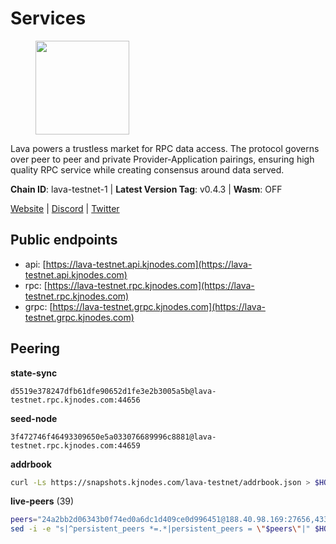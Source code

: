 # Services

<figure><img src="https://raw.githubusercontent.com/kj89/testnet_manuals/main/pingpub/logos/lava.png" width="150" alt=""><figcaption></figcaption></figure>

Lava powers a trustless market for RPC data access. The protocol  governs over peer to peer and private Provider-Application pairings,  ensuring high quality RPC service while creating consensus around data served.

**Chain ID**: lava-testnet-1 | **Latest Version Tag**: v0.4.3 | **Wasm**: OFF

[Website](https://lavanet.xyz) | [Discord](https://discord.com/invite/Tbk5NxTCdA) | [Twitter](https://twitter.com/lavanetxyz)


## Public endpoints

* api: [https://lava-testnet.api.kjnodes.com](https://lava-testnet.api.kjnodes.com)
* rpc: [https://lava-testnet.rpc.kjnodes.com](https://lava-testnet.rpc.kjnodes.com)
* grpc: [https://lava-testnet.grpc.kjnodes.com](https://lava-testnet.grpc.kjnodes.com)

## Peering

**state-sync**

```text
d5519e378247dfb61dfe90652d1fe3e2b3005a5b@lava-testnet.rpc.kjnodes.com:44656
```

**seed-node**

```text
3f472746f46493309650e5a033076689996c8881@lava-testnet.rpc.kjnodes.com:44659
```

**addrbook**
```bash
curl -Ls https://snapshots.kjnodes.com/lava-testnet/addrbook.json > $HOME/.lava/config/addrbook.json
```

**live-peers** (39)
```bash
peers="24a2bb2d06343b0f74ed0a6dc1d409ce0d996451@188.40.98.169:27656,433be6210ad6350bebebad68ec50d3e0d90cb305@217.13.223.167:60856,d5519e378247dfb61dfe90652d1fe3e2b3005a5b@65.109.68.190:44656,ce67e9671e7212695a0a7ba27fb0c723ea6ccff0@35.225.146.131:26656,3c47fd1662bcb17a4713c23e41d7b25e34478b8e@103.19.25.157:26672,4bfb0d4d945985d2cc92ea4ba3578459b80f1dab@190.2.155.67:33656,6dd9c6d619f9e6fc75f39bacd313f811ca64b2c6@65.108.224.180:26656,afc25b4b9f88c5af73c221475c47ba4c1cce4ae7@34.27.247.0:26656,72aabf4950afe5f2514cff8dc6c2c56600e7ed03@34.251.254.15:26656,2031e65ee8a13e57d922a14d28d67be0ada21a95@3.252.208.167:26656,5c2a752c9b1952dbed075c56c600c3a79b58c395@185.16.39.172:27066,d927303d07abf24b72f3eb8ae495ac02372e3908@91.195.101.78:26656,149f9f017344ce9cebb637baa7cab57a28f3a8c3@86.111.48.159:26656,18432dbb1238c416053bcbbc7b85b5f1258010a0@193.34.212.34:11134,eb7832932626c1c636d16e0beb49e0e4498fbd5e@65.108.231.124:20656,525696e557db51c4d5f5bca1d7152753c7426c2e@34.192.150.110:26656,b591ef22e0c2082eb76dcac5ead95be55d01b695@65.109.178.147:26656,ec8065014ed4814b12c884ed528b96f281104528@65.21.131.215:26686,0c548b2704594c7929b713de4c6985b9d9f03b8a@194.163.184.46:27656,c0d9684b2142d1269ec12d149c8bfc84d4880585@52.210.158.168:26656,e593c7a9ca61f5616119d6beb5bd8ef5dd28d62d@34.246.190.1:26656,3a445bfdbe2d0c8ee82461633aa3af31bc2b4dc0@3.252.219.158:26656,131227f65bbc8f5b86030124fa1610a3283ebcbd@135.181.176.109:26656,f0501090b870f7796dfdd1f1f5479aec2baecfe8@88.198.52.89:11656,13a9209a4d08803a3becac57de8eb02dd51f8f41@65.109.23.114:19956,377370216f2c003b9d00118ec5373ed21f13aab3@185.16.39.19:35656,9f4d521f5115b5c43af3e7866e8a6e54e9afefe0@209.182.238.30:26656,0adbe1e790b58d19cc53a9839059a95d7d5d7aba@65.109.70.23:19956,39fe8916ab25530cba837f501beb0f2535a35642@84.46.246.109:26656,1bc4ce6e77f871cbc20646742fa0675a8ed4e933@109.123.246.40:30656,a63dfe251af05653f237c1fcfcd6629bc7c8dcdc@64.225.79.209:26656,904ec45d55abe397e486579338225bd9b60e0d87@145.224.100.207:26656,27a9aebdcc1bd6a8eb8cbffdd689e565dca14bc2@5.189.149.159:27656,092593c7a93420af56a00341dfa0fe91a2afb1c8@149.28.123.156:26656,4b0b69e769d303412a5daaa6cc261165c9b92625@75.119.144.1:26656,97a7c2941a5875ce518f4775b841ff3b888c82d4@65.108.129.104:21656,47a18d7c304896a8afe245fa15920523c5b910a4@86.48.1.143:26656,632bfd3276ab33ed74cbb048a1de28183b927e9c@80.85.141.179:26656,821c9347c927db52138dcd4bb54478fdf17f273e@81.0.218.53:26656"
sed -i -e "s|^persistent_peers *=.*|persistent_peers = \"$peers\"|" $HOME/.lava/config/config.toml
```
